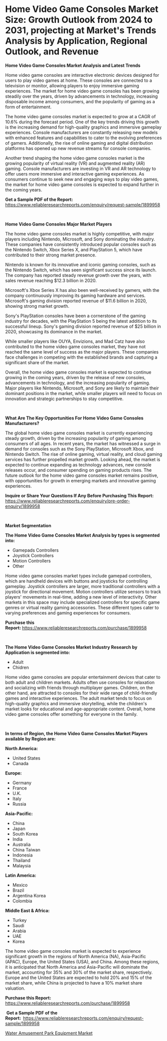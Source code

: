 <p><h1>Home Video Game Consoles Market Size: Growth Outlook from 2024 to 2031, projecting at Market's Trends Analysis by Application, Regional Outlook, and Revenue</h1></p><p><strong>Home Video Game Consoles Market Analysis and Latest Trends</strong></p>
<p><p>Home video game consoles are interactive electronic devices designed for users to play video games at home. These consoles are connected to a television or monitor, allowing players to enjoy immersive gaming experiences. The market for home video game consoles has been growing steadily over the years, driven by advancements in technology, increasing disposable income among consumers, and the popularity of gaming as a form of entertainment.</p><p>The home video game consoles market is expected to grow at a CAGR of 10.6% during the forecast period. One of the key trends driving this growth is the increasing demand for high-quality graphics and immersive gameplay experiences. Console manufacturers are constantly releasing new models with enhanced features and capabilities to cater to the evolving preferences of gamers. Additionally, the rise of online gaming and digital distribution platforms has opened up new revenue streams for console companies.</p><p>Another trend shaping the home video game consoles market is the growing popularity of virtual reality (VR) and augmented reality (AR) gaming. Console manufacturers are investing in VR and AR technology to offer users more immersive and interactive gaming experiences. As consumers continue to seek new and engaging ways to play video games, the market for home video game consoles is expected to expand further in the coming years.</p></p>
<p><strong>Get a Sample PDF of the Report:&nbsp;</strong> <a href="https://www.reliableresearchreports.com/enquiry/request-sample/1899958">https://www.reliableresearchreports.com/enquiry/request-sample/1899958</a></p>
<p>&nbsp;</p>
<p><strong>Home Video Game Consoles Major Market Players</strong></p>
<p><p>The home video game consoles market is highly competitive, with major players including Nintendo, Microsoft, and Sony dominating the industry. These companies have consistently introduced popular consoles such as the Nintendo Switch, Xbox Series X, and PlayStation 5, which have contributed to their strong market presence.</p><p>Nintendo is known for its innovative and iconic gaming consoles, such as the Nintendo Switch, which has seen significant success since its launch. The company has reported steady revenue growth over the years, with sales revenue reaching $12.3 billion in 2020.</p><p>Microsoft's Xbox Series X has also been well-received by gamers, with the company continuously improving its gaming hardware and services. Microsoft's gaming division reported revenue of $11.6 billion in 2020, showing strong market growth.</p><p>Sony's PlayStation consoles have been a cornerstone of the gaming industry for decades, with the PlayStation 5 being the latest addition to its successful lineup. Sony's gaming division reported revenue of $25 billion in 2020, showcasing its dominance in the market.</p><p>While smaller players like OUYA, Envizions, and Mad Catz have also contributed to the home video game consoles market, they have not reached the same level of success as the major players. These companies face challenges in competing with the established brands and capturing a significant share of the market.</p><p>Overall, the home video game consoles market is expected to continue growing in the coming years, driven by the release of new consoles, advancements in technology, and the increasing popularity of gaming. Major players like Nintendo, Microsoft, and Sony are likely to maintain their dominant positions in the market, while smaller players will need to focus on innovation and strategic partnerships to stay competitive.</p></p>
<p>&nbsp;</p>
<p><strong>What Are The Key Opportunities For Home Video Game Consoles Manufacturers?</strong></p>
<p><p>The global home video game consoles market is currently experiencing steady growth, driven by the increasing popularity of gaming among consumers of all ages. In recent years, the market has witnessed a surge in demand for consoles such as the Sony PlayStation, Microsoft Xbox, and Nintendo Switch. The rise of online gaming, virtual reality, and cloud gaming services has further propelled market growth. Looking ahead, the market is expected to continue expanding as technology advances, new console releases occur, and consumer spending on gaming products rises. The future outlook for the home video game consoles market remains positive, with opportunities for growth in emerging markets and innovative gaming experiences.</p></p>
<p><strong>Inquire or Share Your Questions If Any Before Purchasing This Report:</strong> <a href="https://www.reliableresearchreports.com/enquiry/pre-order-enquiry/1899958">https://www.reliableresearchreports.com/enquiry/pre-order-enquiry/1899958</a></p>
<p>&nbsp;</p>
<p><strong>Market Segmentation</strong></p>
<p><strong>The Home Video Game Consoles Market Analysis by types is segmented into:</strong></p>
<p><ul><li>Gamepads Controllers</li><li>Joystick Controllers</li><li>Motion Controllers</li><li>Other</li></ul></p>
<p><p>Home video game consoles market types include gamepad controllers, which are handheld devices with buttons and joysticks for controlling gameplay. Joystick controllers are larger, more traditional controllers with a joystick for directional movement. Motion controllers utilize sensors to track players' movements in real-time, adding a new level of interactivity. Other markets in this space may include specialized controllers for specific game genres or virtual reality gaming accessories. These different types cater to varying preferences and gaming experiences for consumers.</p></p>
<p><strong>Purchase this Report:&nbsp;</strong><a href="https://www.reliableresearchreports.com/purchase/1899958">https://www.reliableresearchreports.com/purchase/1899958</a></p>
<p>&nbsp;</p>
<p><strong>The Home Video Game Consoles Market Industry Research by Application is segmented into:</strong></p>
<p><ul><li>Adult</li><li>Chidren</li></ul></p>
<p><p>Home video game consoles are popular entertainment devices that cater to both adult and children markets. Adults often use consoles for relaxation and socializing with friends through multiplayer games. Children, on the other hand, are attracted to consoles for their wide range of child-friendly games and interactive experiences. The adult market tends to focus on high-quality graphics and immersive storytelling, while the children's market looks for educational and age-appropriate content. Overall, home video game consoles offer something for everyone in the family.</p></p>
<p>&nbsp;</p>
<p><strong>In terms of Region, the Home Video Game Consoles Market Players available by Region are:</strong></p>
<p>
    <p> <strong> North America: </strong>
        <ul>
            <li>United States</li>
            <li>Canada</li>
        </ul>
        </p> 
    <p> <strong> Europe: </strong>
        <ul>
            <li>Germany</li>
            <li>France</li>
            <li>U.K.</li>
            <li>Italy</li>
            <li>Russia</li>
        </ul>
        </p> 
    <p> <strong> Asia-Pacific: </strong>
        <ul>
            <li>China</li>
            <li>Japan</li>
            <li>South Korea</li>
            <li>India</li>
            <li>Australia</li>
            <li>China Taiwan</li>
            <li>Indonesia</li>
            <li>Thailand</li>
            <li>Malaysia</li>
        </ul>
        </p> 
    <p> <strong> Latin America: </strong>
        <ul>
            <li>Mexico</li>
            <li>Brazil</li>
            <li>Argentina Korea</li>
            <li>Colombia</li>
        </ul>
        </p> 
    <p> <strong> Middle East & Africa: </strong>
        <ul>
            <li>Turkey</li>
            <li>Saudi</li>
            <li>Arabia</li>
            <li>UAE</li>
            <li>Korea</li>
        </ul>
    </p>
    </p>
<p><p>The home video game consoles market is expected to experience significant growth in the regions of North America (NA), Asia-Pacific (APAC), Europe, the United States (USA), and China. Among these regions, it is anticipated that North America and Asia-Pacific will dominate the market, accounting for 35% and 30% of the market share, respectively. Europe and the United States are expected to hold 20% and 15% of the market share, while China is projected to have a 10% market share valuation.</p></p>
<p><strong>Purchase this Report: </strong><a href="https://www.reliableresearchreports.com/purchase/1899958">https://www.reliableresearchreports.com/purchase/1899958</a></p>
<p>&nbsp;<strong>Get a Sample PDF of the Report:&nbsp;&nbsp;</strong><a href="https://www.reliableresearchreports.com/enquiry/request-sample/1899958">https://www.reliableresearchreports.com/enquiry/request-sample/1899958</a></p>
<p><strong></strong></p>
<p><p><a href="https://view.publitas.com/reportprime-1/water-amusement-park-equipment-market-research-report-provides-thorough-industry-overview-which-offers-an-in-depth-analysis-of-product-trends-and-new-market-divisions/">Water Amusement Park Equipment Market</a></p></p>